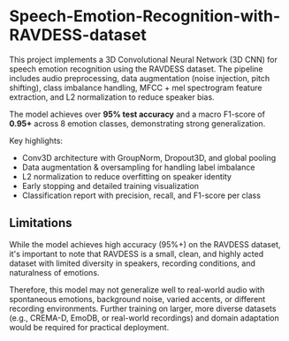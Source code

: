 # Speech-Emotion-Recognition-with-RAVDESS-dataset
This project implements a 3D Convolutional Neural Network (3D CNN) for speech emotion recognition using the RAVDESS dataset. The pipeline includes audio preprocessing, data augmentation (noise injection, pitch shifting), class imbalance handling, MFCC + mel spectrogram feature extraction, and L2 normalization to reduce speaker bias.

The model achieves over **95% test accuracy** and a macro F1-score of **0.95+** across 8 emotion classes, demonstrating strong generalization.

Key highlights:
- Conv3D architecture with GroupNorm, Dropout3D, and global pooling
- Data augmentation & oversampling for handling label imbalance
- L2 normalization to reduce overfitting on speaker identity
- Early stopping and detailed training visualization
- Classification report with precision, recall, and F1-score per class

## Limitations

While the model achieves high accuracy (95%+) on the RAVDESS dataset, it's important to note that RAVDESS is a small, clean, and highly acted dataset with limited diversity in speakers, recording conditions, and naturalness of emotions.

Therefore, this model may not generalize well to real-world audio with spontaneous emotions, background noise, varied accents, or different recording environments. Further training on larger, more diverse datasets (e.g., CREMA-D, EmoDB, or real-world recordings) and domain adaptation would be required for practical deployment.
